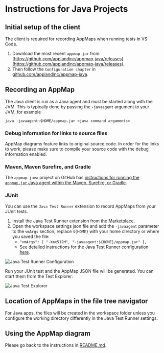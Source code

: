 # Instructions for Java Projects

## Initial setup of the client

The client is required for recording AppMaps when running tests in VS Code.

1. Download the most recent `appmap.jar` from [https://github.com/applandinc/appmap-java/releases](https://github.com/applandinc/appmap-java/releases). 
2. Then follow the `Configuration chapter` in [github.com/applandinc/appmap-java](https://github.com/applandinc/appmap-java#configuration).

## Recording an AppMap

The Java client is run as a Java agent and must be started along with the JVM. This is typically done by passing the `-javaagent` argument to your JVM, for example

`java -javaagent:$HOME/appmap.jar <java command arguments>`


### Debug information for links to source files

AppMap diagrams feature links to original source code. In order for the links to work, please make sure to compile your source code with the debug information enabled.

### Maven, Maven Surefire, and Gradle

The `appmap-java` project on GitHub has [instructions for running the `appmap.jar` Java agent within the Maven, Surefire, or Gradle](https://github.com/applandinc/appmap-java/blob/master/README.md#other-examples).


### JUnit
You can use the `Java Test Runner` extension to record AppMaps from your JUnit tests.

1. Install the Java Test Runner extension from [the Marketplace](https://marketplace.visualstudio.com/items?itemName=vscjava.vscode-java-test).
2. Open the workspace settings json file and add the `-javaagent` parameter to the `vmArgs` section, replace `${HOME}` with your home directory or where you saved the file:
    - `"vmArgs": [ "-Xmx512M", "-javaagent:${HOME}/appmap.jar" ],`
    - See detailed instructions for the Java Test Runner configuration [here](https://github.com/Microsoft/vscode-java-test/wiki/Run-with-Configuration).

![Java Test Runner Configuration](https://vscode-appmap.s3.us-east-2.amazonaws.com/media/005.png "Java Test Runner Configuration")

Run your JUnit test and the AppMap JSON file will be generated. You can start them from the Test Explorer:

![Java Test Explorer](https://vscode-appmap.s3.us-east-2.amazonaws.com/media/006.png "Java Test Explorer")


## Location of AppMaps in the file tree navigator

For Java apps, the files will be created in the workspace folder unless you configure the working directory differently in the Java Test Runner settings.


## Using the AppMap diagram

Please go back to the instructions in [README.md](../README.md#using-the-appmap-diagram "README").
